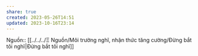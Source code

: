 ```yaml
---
share: true
created: 2023-05-26T14:51
updated: 2023-10-16T23:14
---
```

Nguồn:: [[../../../Ξ Nguồn/Môi trường nghĩ, nhận thức tăng cường/Đừng bắt tôi nghĩ|Đừng bắt tôi nghĩ]]
